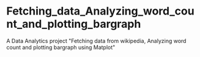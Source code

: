 # Fetching_data_Analyzing_word_count_and_plotting_bargraph
A Data Analytics project "Fetching data from wikipedia, Analyzing word count and plotting bargraph using Matplot"
